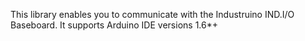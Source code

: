 This library enables you to communicate with the Industruino IND.I/O Baseboard. It supports Arduino IDE versions 1.6*+
